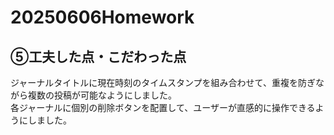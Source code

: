# 20250606Homework

## ⑤工夫した点・こだわった点
ジャーナルタイトルに現在時刻のタイムスタンプを組み合わせて、重複を防ぎながら複数の投稿が可能なようにしました。<br/>
各ジャーナルに個別の削除ボタンを配置して、ユーザーが直感的に操作できるようにしました。<br/>
